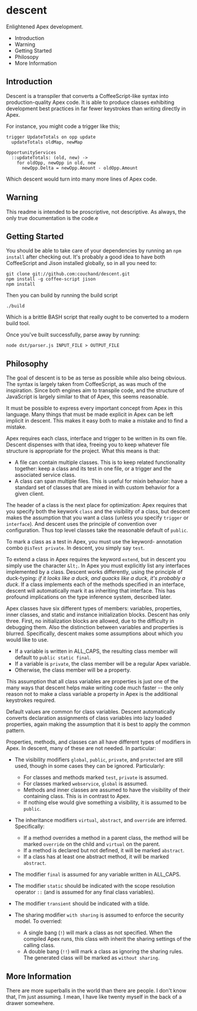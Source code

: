 descent
=======

Enlightened Apex development.

 * Introduction
 * Warning
 * Getting Started
 * Philosopy
 * More Information

Introduction
------------

Descent is a transpiler that converts a CoffeeScript-like
syntax into production-quality Apex code.  It is able to
produce classes exhibiting development best practices in
far fewer keystrokes than writing directly in Apex.

For instance, you might code a trigger like this;

	trigger UpdateTotals on opp update
	  updateTotals oldMap, newMap

	OpportunityServices
	  ::updateTotals: (old, new) ->
	    for oldOpp, newOpp in old, new
	      newOpp.Delta = newOpp.Amount - oldOpp.Amount

Which descent would turn into many more lines of Apex code.

Warning
-------

This readme is intended to be proscriptive, not descriptive.
As always, the only true documentation is the code.e

Getting Started
---------------

You should be able to take care of your dependencies by
running an `npm install` after checking out.  It's
probably a good idea to have both CoffeeScript and Jison
installed globally, so in all you need to:

	git clone git://github.com:couchand/descent.git
	npm install -g coffee-script jison
	npm install

Then you can build by running the build script

	./build

Which is a brittle BASH script that really ought to be
converted to a modern build tool.

Once you've built successfully, parse away by running:

	node dst/parser.js INPUT_FILE > OUTPUT_FILE

Philosophy
----------

The goal of descent is to be as terse as possible while
also being obvious.  The syntax is largely taken from
CoffeeScript, as was much of the inspiration.  Since both
engines aim to transpile code, and the structure of
JavaScript is largely similar to that of Apex, this seems
reasonable.

It must be possible to express every important concept from
Apex in this language.  Many things that must be made
explicit in Apex can be left implicit in descent.  This
makes it easy both to make a mistake and to find a mistake.

Apex requires each class, interface and trigger to be written
in its own file.  Descent dispenses with that idea, freeing
you to keep whatever file structure is appropriate for the
project.  What this means is that:

 * A file can contain multiple classes.
   This is to keep related functionality together:  keep a
   class and its test in one file, or a trigger and the
   associated service class.
 * A class can span multiple files.
   This is useful for mixin behavior:  have a standard set
   of classes that are mixed in with custom behavior for
   a given client.

The header of a class is the next place for optimization:
Apex requires that you specify both the keywork `class` and
the visibility of a class, but descent makes the assumption
that you want a class (unless you specify `trigger` or
`interface`).  And descent uses the principle of convention
over configuration.  Thus top level classes take the
reasonable default of `public`.

To mark a class as a test in Apex, you must use the keyword-
annotation combo `@isTest private`.  In descent, you simply
say `test`.

To extend a class in Apex requires the keyword `extend`,
but in descent you simply use the character `&lt;`.  In Apex
you must explicitly list any interfaces implemented by a
class.  Descent works differently, using the principle of
duck-typing: _if it looks like a duck, and quacks like a
duck, it's probably a duck_.  If a class implements each
of the methods specified in an interface, descent will
automatically mark it as inheriting that interface.  This
has profound implications on the type inference system,
described later.

Apex classes have six different types of members: variables,
properties, inner classes, and static and instance
initialization blocks.  Descent has only three.  First, no
initialization blocks are allowed, due to the difficulty in
debugging them.  Also the distinction between variables and
properties is blurred.  Specifically, descent makes some
assumptions about which you would like to use.

 * If a variable is written in ALL_CAPS, the resulting class
   member will default to `public static final`.
 * If a variable is `private`, the class member will be a
   regular Apex variable.
 * Otherwise, the class member will be a property.

This assumption that all class variables are properties is
just one of the many ways that descent helps make writing
code much faster -- the only reason not to make a class
variable a property in Apex is the additional keystrokes
required.

Default values are common for class variables.  Descent
automatically converts declaration assignments of class
variables into lazy loaded properties, again making the
assumption that it is best to apply the common pattern.

Properties, methods, and classes can all have different
types of modifiers in Apex.  In descent, many of these are
not needed.  In particular:

 * The visibility modifiers `global`, `public`, `private`,
   and `protected` are still used, though in some cases
   they can be ignored.  Particularly:

   * For classes and methods marked `test`, `private` is
     assumed.
   * For classes marked `webservice`, `global` is assumed.
   * Methods and inner classes are assumed to have the
     visibility of their containing class.  This is in
     contrast to Apex.
   * If nothing else would give something a visibility, it
     is assumed to be `public`.

 * The inheritance modifiers `virtual`, `abstract`, and
   `override` are inferred.  Specifically:

   * If a method overrides a method in a parent class, the
     method will be marked `override` on the child and
     `virtual` on the parent.
   * If a method is declared but not defined, it will be
     marked `abstract`.
   * If a class has at least one abstract method, it will
     be marked `abstract`.

 * The modifier `final` is assumed for any variable written
   in ALL_CAPS.
 * The modifier `static` should be indicated with the scope
   resolution operator `::` (and is assumed for any final
   class variables).
 * The modifier `transient` should be indicated with a tilde.
 * The sharing modifier `with sharing` is assumed to enforce
   the security model.  To overried:

   * A single bang (`!`) will mark a class as not specified.
     When the compiled Apex runs, this class with inherit
     the sharing settings of the calling class.
   * A double bang (`!!`) will mark a class as ignoring the
     sharing rules.  The generated class will be marked as
     `without sharing`.

More Information
----------------

There are more superballs in the world than there are people.
I don't know that, I'm just assuming.  I mean, I have like
twenty myself in the back of a drawer somewhere.
